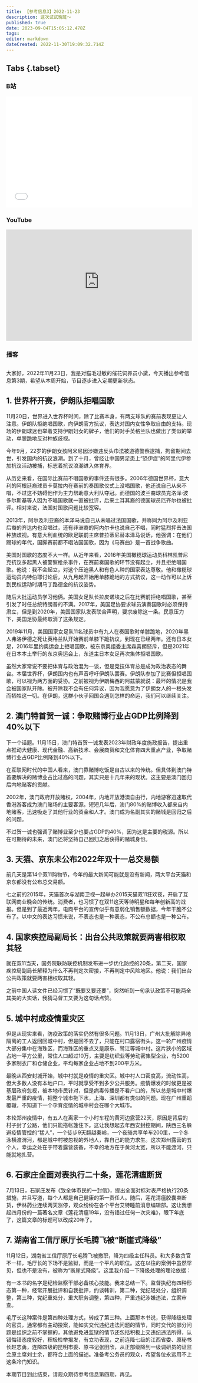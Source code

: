 ```yaml
---
title: 【参考信息3】2022-11-23
description: 这次试试晚班～
published: true
date: 2023-09-04T15:05:12.478Z
tags: 
editor: markdown
dateCreated: 2022-11-30T19:09:32.714Z
---
```


## Tabs {.tabset}
### B站
<div style="position: relative; padding: 30% 45%;">
<iframe style="position: absolute; width: 100%; height: 100%; left: 0; top: 0;" src="//player.bilibili.com/player.html?&bvid=BV12K411d7WQ&page=1&as_wide=1&high_quality=1&danmaku=1&autoplay=0" scrolling="no" border="0" frameborder="no" framespacing="0" allowfullscreen="true"></iframe>
</div>

### YouTube
<div style="position: relative; padding: 30% 45%;">
<iframe style="position: absolute; top: 0; left: 0; width: 100%; height: 100%;" src="https://www.youtube-nocookie.com/embed/PKA-46NMYOY" title="YouTube video player" frameborder="0" allow="accelerometer; autoplay; clipboard-write; encrypted-media; gyroscope; picture-in-picture" allowfullscreen></iframe>
</div>
  
### 播客
<div class="podcast-player"></div>

## 

大家好，2022年11月23日，我是对猫毛过敏的催花饲养员小黛，今天播出参考信息第3期，希望从本周开始，节目逐步进入定期更新状态。

## 1. 世界杯开赛，伊朗队拒唱国歌

11月20日，世界进入世界杯时间，除了比赛本身，有两支球队的赛前表现更让人注意。伊朗队拒绝唱国歌，向伊朗官方抗议，表达对国内女性争取自由的支持。现场的伊朗球迷也举着支持伊朗妇女的牌子，他们的对手英格兰队也做出了类似的举动，单膝跪地反对种族歧视。

今年9月，22岁的伊朗女孩阿米尼因涉嫌违反头巾法被道德警察逮捕，拘留期间去世，引发国内的抗议浪潮。到了十月，曾经让中国男足患上“恐伊症”的阿里代伊参加抗议活动被捕，标志着抗议浪潮进入体育界。

从历史来看，在国际比赛前不唱国歌的事件还有很多。2006年德国世界杯，意大利的阿根廷裔球员卡莫拉内在赛前的奏国歌仪式上没唱国歌，他还说自己从来不唱，不过这不妨碍他作为主力帮助意大利队夺冠。而德国的波兰裔球员克洛泽·波多尔斯基等人因为不唱国歌就一直被批评，后来土耳其裔的德国球员厄齐尔也被批评。相对来说，法国对国歌问题比较宽容。

2013年，阿尔及利亚裔的本泽马说自己从未唱过法国国歌，并称同为阿尔及利亚后裔的齐达内也没唱过，还有非洲裔的阿内尔卡也说自己不唱，同时猛烈抨击法国种族歧视。有意大利血统的欧足联前主席普拉蒂尼替本泽马说话，他强调：在他们踢球的年代，国脚赛前都不唱法国国歌，因为《马赛曲》是一首战争歌曲。

美国对国歌的态度不大一样。从近年来看，2016年美国橄榄球运动员科林凯普尼克抗议多起黑人被警察枪杀事件，在赛前奏国歌的环节没有起立，并且拒绝唱国歌。他说：我不会起立，对这个压迫黑人和有色人种的国家表达尊敬。他和橄榄球运动员内特伯耶讨论后，从九月起开始用单膝跪地的方式抗议，这一动作可以上诉到民权运动时期马丁路德金的抗议姿势。

随后大批运动员学习他俩。美国女足队长拉皮诺埃之后在比赛前拒绝唱国歌，甚至引发了时任总统特朗普的不满。2017年，美国足协要求球员演奏国歌时必须保持肃立，但是到2020年，美国国家队发表联合声明，要求废除这一条。民意压力下，美国足协最终取消了这条规定。

2019年11月，美国国家女足队11名球员中有九人在奏国歌时单膝跪地，2020年黑人弗洛伊德之死让英格兰队开始赛前单膝下跪抗议，到现在已经两年。还有日本女足，2016年里约奥运会上拒唱国歌，被东京奥组委主席森喜朗怒斥，但是2021年在日本本土举行的东京奥运会上，东道主日本女足再次集体拒唱国歌。

虽然大家常说不要把体育与政治混为一谈，但是竞技体育总是成为政治表态的舞台。本届世界杯，伊朗国内也有声音呼吁伊朗队罢赛。伊朗队参加了比赛但拒唱国歌，可以视为两方面的妥协。之前被视为伊朗梅西的阿兹蒙就说：最坏的情况是我会被国家队开除。被开除我不会有任何异议，因为我愿意为了伊朗女人的一根头发而牺牲这一切。在伊朗，这群小伙子回国会遇到怎样的命运，我们可以继续关注。

## 2. 澳门特首贺一诚：争取赌博行业占GDP比例降到40%以下

下一个话题。11月15日，澳门特首贺一诚发表2023年财政年度施政报告，提出重点推动大健康、现代金融、高新技术、会展商贸和文化体育四大重点产业，争取赌博行业占GDP比例降到40%以下。

在互联网时代的中国人看来，澳门靠赌博吃饭是自古以来的传统。但具体到澳门特首要解决的赌博业占比过高的问题，其实只是十几年来的现状。这主要是澳门回归后内地赌客的贡献。

2002年，澳门政府开放赌权，2004年，内地开放港澳自由行，内地游客迅速取代香港游客成为澳门赌场的主要客源。短短几年后，澳门80%的赌博收入都来自内地赌客，迅速吸走了其他行业的资金和人才。澳门成为名副其实的赌城是回归之后的问题。

不过贺一诚也强调了赌博业至少也要占GDP的40%，因为这是主要的税源。所以在可期待的未来，澳门还将坚持自己回归之后获得的赌城身份。

## 3. 天猫、京东未公布2022年双十一总交易额

前几天是第14个双11购物节，今年的最大新闻可能就是没有新闻，两大平台天猫和京东都没有公布总交易额。

七之前的2015年，天猫首次与湖南卫视一起举办2015天猫双11狂欢夜，开启了互联网商业晚会的传统。消费者，也习惯了在双11这天等待明星和每年创新高的战报。但是到了最近两年，电商平台的宣传似乎有意弱化销售额数据，今年干脆不公布了。以中文的表达习惯来说，不表态也是一种表态，不公布总额也是一种公布。

## 4. 国家疾控局副局长：出台公共政策就要两害相权取其轻

就在双11当天，国务院联防联控机制发布进一步优化防控的20条，第二天，国家疾控局副局长解释为什么不再判定次密接，不再判定中风险地区。他说：我们出台公共政策就要两害相权取其轻。

之前中国人读文件已经习惯了“既要又要还要”，突然听到一句承认政策不可能两全其美的大实话，我猜马督工又要为这句话点赞。

## 5. 城中村成疫情重灾区

但是从现实来看，防疫政策的落实仍然有很多问题。11月13日，广州大批解除异地隔离的工人返回回城中村，但是回不去了，只能在村口露宿街头。这一轮广州疫情大部分集中在海珠区，而海珠区的重点又是康乐、鹭江等城中村。这片狭小的区域占地一平方公里，常住人口超过10万，主要是纺织业等劳动密集型企业，有5200多家制衣厂和仓储企业，平均每家企业占地不到200平方米。

最晚从西安封城开始，城中村就是疫情的重灾区。城中村人口密度高，流动性高，但大多数人没有本地户口，平时就享受不到多少公共服务。疫情爆发的时候更是被基层政府忽视，被本地市民针对，但是病毒传播是不看户口的，所以总是城中村爆发最严重的疫情，把整个城市拖下水，上海、深圳都有类似的问题。现在广州重蹈覆辙，不知道下一个孕育疫情的城中村会在哪个大城市。

本轮郑州疫情中，有五人在离家一个小时车程的黄河边露营22天，原因是背后的村子封了公路，他们只能搭帐篷住下。这让我想起去年西安封控期间，陕西三名躲避疫情管控的“猛人”，一个徒步9天翻越秦岭，一个夜骑共享单车200里，一个冬泳横渡渭河，都是城中村被忽视的外地人，靠自己的能力求生。这次郑州露营的五个人，幸运之处在于带着露营装备，不幸的地方在于黄河太宽，所以不能渡河，只能就地扎营。

## 6. 石家庄全面对表执行二十条，莲花清瘟断货

7月13日，石家庄发布《致全体市民的一封信》，提出全面对标对表严格执行20条措施，并且写道，每个人都是自己健康的第一责任人。随后，莲花清瘟胶囊卖断货，伊林药业连续两天涨停，观众纷纷在各个平台艾特睡前消息编辑部。这让我想起四月份的一篇著名文章《莲花清瘟19年，没有错过任何一次灾难》，眼下年底了，这篇文章的标题可以改成20年了。

## 7. 湖南省工信厅原厅长毛腾飞被“断崖式降级”

11月12日，湖南省工信厅原厅长毛腾飞被撤职，降为四级主任科员。和大多数贪官不一样，毛厅长的下场不是监狱，而是一个平凡的职位。这在以往的案例中虽然罕见，但也不是没有，被称为“断崖式降级”。这里我介绍一下降级处理的理论依据：

有一本书的名字是纪检监察干部必备核心技能。我来总结一下。监督执纪有四种形态第一种，经常开展批评和自我批评，约谈韩训，第二种，党纪轻处分，组织调整，第三种，党纪重处分，重大职务调整，第四种，严重违纪涉嫌违法，立案审查。

毛厅长这种案件是第四种处理方式，转成了第三种。上面那本书说，获得降级处理的官员，通常都有主动投案，能如实交代违纪违法问题的情节，同时交代的部分问题是组织之前不掌握的，其他避免进监狱的情节还包括积极上交违纪违法所得，认错悔错态度较好，积极检举揭发，有立功表现，之前连降七级的江西省委、原秘书长赵志勇，连降四级的昆明市委、原书记张田欣，从正部级降到一级调研员的证监会原主席刘士余，都符合上面的描述。准备考公务员的观众，希望各位永远用不上这条冷门知识。

本期节目到此结束，请观众期待参考信息第四期，再见。